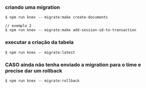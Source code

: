 ### criando uma migration
```
$ npm run knex -- migrate:make create-documents

// exemplo 2
$ npm run knex -- migrate:make add-session-id-to-transaction
```

### executar a criação da tabela

```
$ npm run knex -- migrate:latest
```

### CASO ainda não tenha enviado a migration para o time e precise dar um rollback

```
$ npm run knex -- migrate:rollback
```